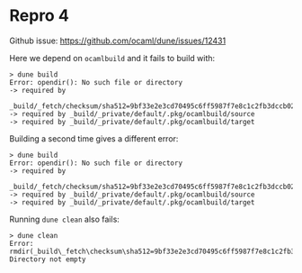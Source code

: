 # Repro 4

Github issue: https://github.com/ocaml/dune/issues/12431

Here we depend on `ocamlbuild` and it fails to build with:
```
> dune build
Error: opendir(): No such file or directory
-> required by
   _build/_fetch/checksum/sha512=9bf33e2e3cd70495c6ff5987f7e8c1c2fb3dccb02da490140726fed3b374489cb93d500f57bea32a1a71da1c9d3dd207e476109d1aaa759f54c3ef07d5b7ccd8/dir
-> required by _build/_private/default/.pkg/ocamlbuild/source
-> required by _build/_private/default/.pkg/ocamlbuild/target
```

Building a second time gives a different error:
```
> dune build
Error: opendir(): No such file or directory
-> required by
   _build/_fetch/checksum/sha512=9bf33e2e3cd70495c6ff5987f7e8c1c2fb3dccb02da490140726fed3b374489cb93d500f57bea32a1a71da1c9d3dd207e476109d1aaa759f54c3ef07d5b7ccd8/dir
-> required by _build/_private/default/.pkg/ocamlbuild/source
-> required by _build/_private/default/.pkg/ocamlbuild/target
```

Running `dune clean` also fails:
```
> dune clean
Error:
rmdir(_build\_fetch\checksum\sha512=9bf33e2e3cd70495c6ff5987f7e8c1c2fb3dccb02da490140726fed3b374489cb93d500f57bea32a1a71da1c9d3dd207e476109d1aaa759f54c3ef07d5b7ccd8\dir\samples): Directory not empty
```
